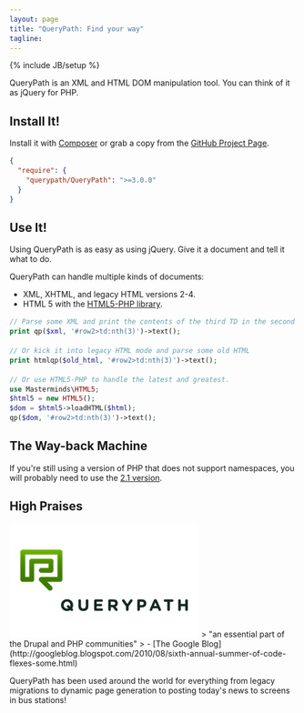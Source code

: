 ```yaml
---
layout: page
title: "QueryPath: Find your way"
tagline: 
---
```

{% include JB/setup %}

<p>QueryPath is an XML and HTML DOM manipulation tool. You can think of it as jQuery for PHP.</p>


## Install It!

Install it with [Composer](http://getcomposer.org) or grab a copy from the 
[GitHub Project Page](https://github.com/technosophos/querypath).

```json
{
  "require": {
    "querypath/QueryPath": ">=3.0.0"
  }
}
```

## Use It!

Using QueryPath is as easy as using jQuery. Give it a document and tell it
what to do.

QueryPath can handle multiple kinds of documents:

- XML, XHTML, and legacy HTML versions 2-4.
- HTML 5 with the [HTML5-PHP library](https://github.com/Masterminds/html5-php).

```php
// Parse some XML and print the contents of the third TD in the second row:
print qp($xml, '#row2>td:nth(3)')->text();

// Or kick it into legacy HTML mode and parse some old HTML
print htmlqp($old_html, '#row2>td:nth(3)')->text();

// Or use HTML5-PHP to handle the latest and greatest.
use Masterminds\HTML5;
$html5 = new HTML5();
$dom = $html5->loadHTML($html);
qp($dom, '#row2>td:nth(3)')->text();
```

## The Way-back Machine

If you're still using a version of PHP that does not support namespaces, you
will probably need to use the [2.1 version](https://github.com/technosophos/querypath/archive/2.1.2.zip).

## High Praises

<img src="/assets/querypath-200x333.png">
> "an essential part of the Drupal and PHP communities"
> - [The Google Blog](http://googleblog.blogspot.com/2010/08/sixth-annual-summer-of-code-flexes-some.html)

QueryPath has been used around the world for everything from legacy migrations
to dynamic page generation to posting today's news to screens in bus stations!

